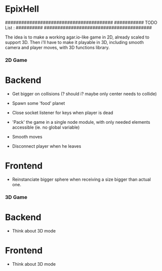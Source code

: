 # EpixHell

########################################
###########    TODO List :    ##########
########################################

The idea is to make a working agar.io-like game in 2D, already scaled to support 3D.
Then i'll have to make it playable in 3D, including smooth camera and player moves, with 3D functions library.

### 2D Game ###

# Backend

- Get bigger on collisions (? should i? maybe only center needs to collide)
- Spawn some 'food' planet
- Close socket listener for keys when player is dead

- 'Pack' the game in a single node module, with only needed elements accessible (ie. no global variable)
- Smooth moves
- Disconnect player when he leaves

# Frontend

- Reinstanciate bigger sphere when receiving a size bigger than actual one.

### 3D Game ###

# Backend

- Think about 3D mode

# Frontend

- Think about 3D mode
